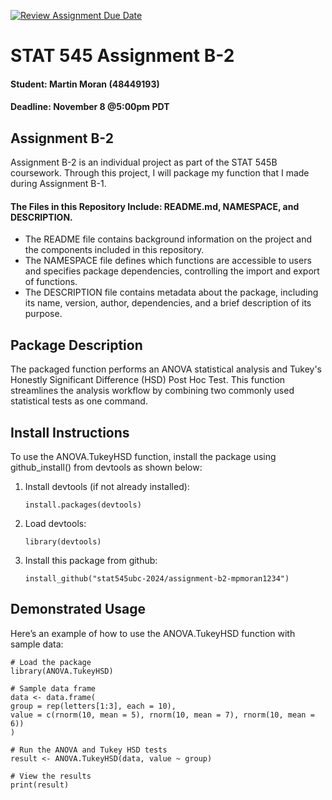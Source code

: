 [![Review Assignment Due Date](https://classroom.github.com/assets/deadline-readme-button-22041afd0340ce965d47ae6ef1cefeee28c7c493a6346c4f15d667ab976d596c.svg)](https://classroom.github.com/a/jH1Ixftw)

# STAT 545 Assignment B-2
#### Student: Martin Moran (48449193)
#### Deadline: November 8 @5:00pm PDT

## Assignment B-2
Assignment B-2 is an individual project as part of the STAT 545B coursework. Through this project, I will package my function that I made during Assignment B-1.

#### The Files in this Repository Include: README.md, NAMESPACE, and DESCRIPTION. 
* The README file contains background information on the project and the components included in this repository.
* The NAMESPACE file defines which functions are accessible to users and specifies package dependencies, controlling the import and export of functions.
* The DESCRIPTION file contains metadata about the package, including its name, version, author, dependencies, and a brief description of its purpose.

## Package Description
The packaged function performs an ANOVA statistical analysis and Tukey's Honestly Significant Difference (HSD) Post Hoc Test. This function streamlines the analysis workflow by combining two commonly used statistical tests as one command.

## Install Instructions
To use the ANOVA.TukeyHSD function, install the package using github_install() from devtools as shown below:
1. Install devtools (if not already installed):
   ```{r}
   install.packages(devtools)
   ```
2. Load devtools:
   ```{r}
   library(devtools)
   ```
3. Install this package from github:
   ```{r}
   install_github("stat545ubc-2024/assignment-b2-mpmoran1234")
   ```

## Demonstrated Usage
Here’s an example of how to use the ANOVA.TukeyHSD function with sample data:
```{r}
# Load the package
library(ANOVA.TukeyHSD)
  
# Sample data frame
data <- data.frame(
group = rep(letters[1:3], each = 10),
value = c(rnorm(10, mean = 5), rnorm(10, mean = 7), rnorm(10, mean = 6))
)
  
# Run the ANOVA and Tukey HSD tests
result <- ANOVA.TukeyHSD(data, value ~ group)
  
# View the results
print(result)
```
